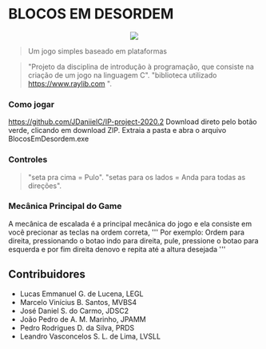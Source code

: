 # BLOCOS EM DESORDEM

<p align="center">
<image src="/Assets/Iniciodojogo.png">
</p>

> Um jogo simples baseado em plataformas 

> "Projeto da disciplina de introdução à programação, que consiste na criação de um jogo na linguagem C".
> "biblioteca utilizado https://www.raylib.com ".

### Como jogar
https://github.com/JDaniielC/IP-project-2020.2 Download direto pelo botão verde, clicando em download ZIP.
Extraia a pasta e abra o arquivo BlocosEmDesordem.exe

### Controles
>"seta pra cima = Pulo".
>"setas para os lados = Anda para todas as direções".

### Mecânica Principal do Game

A mecânica de escalada é a principal mecânica do jogo e ela consiste em você precionar as teclas na ordem correta,
'''
  Por exemplo:
Ordem para direita, pressionando o botao indo para direita, pule, pressione o botao para esquerda e por fim direita denovo e repita até a altura desejada
'''

## Contribuidores
- Lucas Emmanuel G. de Lucena, LEGL
- Marcelo Vinícius B. Santos, MVBS4
- José Daniel S. do Carmo, JDSC2
- João Pedro de A. M. Marinho, JPAMM
- Pedro Rodrigues D. da Silva, PRDS
- Leandro Vasconcelos S. L. de Lima, LVSLL

